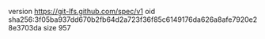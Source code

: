 version https://git-lfs.github.com/spec/v1
oid sha256:3f05ba937dd670b2fb64d2a723f36f85c6149176da626a8afe7920e28e3703da
size 957
